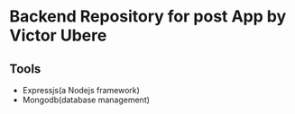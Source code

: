 # Backend Repository for post App by Victor Ubere

## Tools

- Expressjs(a Nodejs framework)
- Mongodb(database management)
